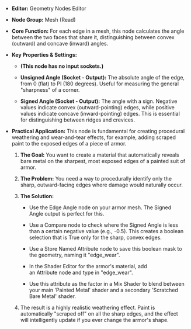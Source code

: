 - **Editor:** Geometry Nodes Editor
    
- **Node Group:** Mesh (Read)
    
- **Core Function:** For each edge in a mesh, this node calculates the angle between the two faces that share it, distinguishing between convex (outward) and concave (inward) angles.
    
- **Key Properties & Settings:**
    
    - **(This node has no input sockets.)**
        
    - **Unsigned Angle (Socket - Output):** The absolute angle of the edge, from 0 (flat) to PI (180 degrees). Useful for measuring the general "sharpness" of a corner.
        
    - **Signed Angle (Socket - Output):** The angle with a sign. Negative values indicate convex (outward-pointing) edges, while positive values indicate concave (inward-pointing) edges. This is essential for distinguishing between ridges and crevices.
        
- **Practical Application:** This node is fundamental for creating procedural weathering and wear-and-tear effects, for example, adding scraped paint to the exposed edges of a piece of armor.
    
    1. **The Goal:** You want to create a material that automatically reveals bare metal on the sharpest, most exposed edges of a painted suit of armor.
        
    2. **The Problem:** You need a way to procedurally identify only the sharp, outward-facing edges where damage would naturally occur.
        
    3. **The Solution:**
        
        - Use the Edge Angle node on your armor mesh. The Signed Angle output is perfect for this.
            
        - Use a Compare node to check where the Signed Angle is less than a certain negative value (e.g., -0.5). This creates a boolean selection that is True only for the sharp, convex edges.
            
        - Use a Store Named Attribute node to save this boolean mask to the geometry, naming it "edge_wear".
            
        - In the Shader Editor for the armor's material, add an Attribute node and type in "edge_wear".
            
        - Use this attribute as the factor in a Mix Shader to blend between your main 'Painted Metal' shader and a secondary 'Scratched Bare Metal' shader.
            
    4. The result is a highly realistic weathering effect. Paint is automatically "scraped off" on all the sharp edges, and the effect will intelligently update if you ever change the armor's shape.